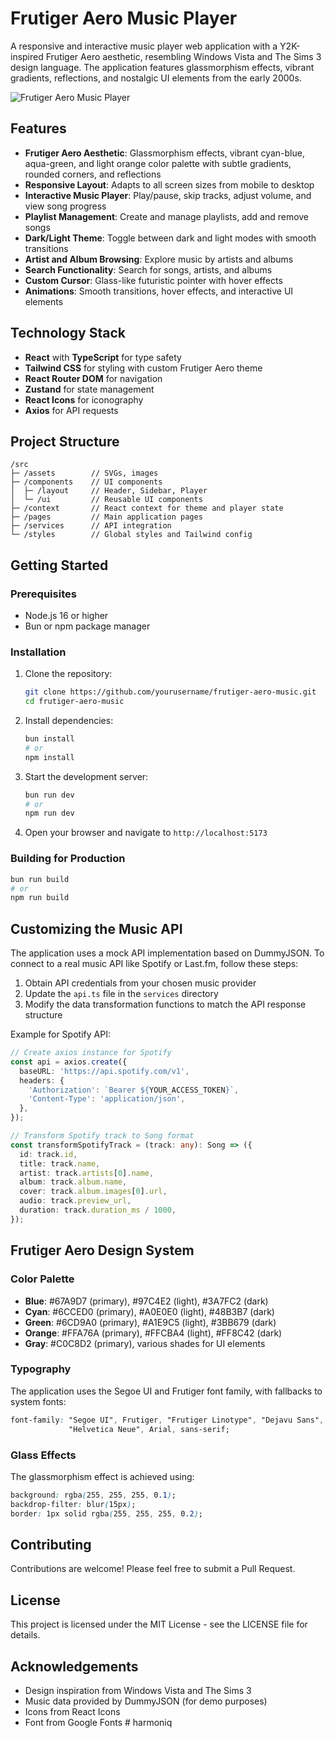# Frutiger Aero Music Player

A responsive and interactive music player web application with a Y2K-inspired Frutiger Aero aesthetic, resembling Windows Vista and The Sims 3 design language. The application features glassmorphism effects, vibrant gradients, reflections, and nostalgic UI elements from the early 2000s.

![Frutiger Aero Music Player](https://images.unsplash.com/photo-1511671782779-c97d3d27a1d4?ixlib=rb-4.0.3&auto=format&fit=crop&w=500&q=60)

## Features

- **Frutiger Aero Aesthetic**: Glassmorphism effects, vibrant cyan-blue, aqua-green, and light orange color palette with subtle gradients, rounded corners, and reflections
- **Responsive Layout**: Adapts to all screen sizes from mobile to desktop
- **Interactive Music Player**: Play/pause, skip tracks, adjust volume, and view song progress
- **Playlist Management**: Create and manage playlists, add and remove songs
- **Dark/Light Theme**: Toggle between dark and light modes with smooth transitions
- **Artist and Album Browsing**: Explore music by artists and albums
- **Search Functionality**: Search for songs, artists, and albums
- **Custom Cursor**: Glass-like futuristic pointer with hover effects
- **Animations**: Smooth transitions, hover effects, and interactive UI elements

## Technology Stack

- **React** with **TypeScript** for type safety
- **Tailwind CSS** for styling with custom Frutiger Aero theme
- **React Router DOM** for navigation
- **Zustand** for state management
- **React Icons** for iconography
- **Axios** for API requests

## Project Structure

```
/src
├─ /assets        // SVGs, images
├─ /components    // UI components
│  ├─ /layout     // Header, Sidebar, Player
│  └─ /ui         // Reusable UI components
├─ /context       // React context for theme and player state
├─ /pages         // Main application pages
├─ /services      // API integration
└─ /styles        // Global styles and Tailwind config
```

## Getting Started

### Prerequisites

- Node.js 16 or higher
- Bun or npm package manager

### Installation

1. Clone the repository:
   ```bash
   git clone https://github.com/yourusername/frutiger-aero-music.git
   cd frutiger-aero-music
   ```

2. Install dependencies:
   ```bash
   bun install
   # or
   npm install
   ```

3. Start the development server:
   ```bash
   bun run dev
   # or
   npm run dev
   ```

4. Open your browser and navigate to `http://localhost:5173`

### Building for Production

```bash
bun run build
# or
npm run build
```

## Customizing the Music API

The application uses a mock API implementation based on DummyJSON. To connect to a real music API like Spotify or Last.fm, follow these steps:

1. Obtain API credentials from your chosen music provider
2. Update the `api.ts` file in the `services` directory
3. Modify the data transformation functions to match the API response structure

Example for Spotify API:

```typescript
// Create axios instance for Spotify
const api = axios.create({
  baseURL: 'https://api.spotify.com/v1',
  headers: {
    'Authorization': `Bearer ${YOUR_ACCESS_TOKEN}`,
    'Content-Type': 'application/json',
  },
});

// Transform Spotify track to Song format
const transformSpotifyTrack = (track: any): Song => ({
  id: track.id,
  title: track.name,
  artist: track.artists[0].name,
  album: track.album.name,
  cover: track.album.images[0].url,
  audio: track.preview_url,
  duration: track.duration_ms / 1000,
});
```

## Frutiger Aero Design System

### Color Palette

- **Blue**: #67A9D7 (primary), #97C4E2 (light), #3A7FC2 (dark)
- **Cyan**: #6CCED0 (primary), #A0E0E0 (light), #48B3B7 (dark)
- **Green**: #6CD9A0 (primary), #A1E9C5 (light), #3BB679 (dark)
- **Orange**: #FFA76A (primary), #FFCBA4 (light), #FF8C42 (dark)
- **Gray**: #C0C8D2 (primary), various shades for UI elements

### Typography

The application uses the Segoe UI and Frutiger font family, with fallbacks to system fonts:

```css
font-family: "Segoe UI", Frutiger, "Frutiger Linotype", "Dejavu Sans",
             "Helvetica Neue", Arial, sans-serif;
```

### Glass Effects

The glassmorphism effect is achieved using:

```css
background: rgba(255, 255, 255, 0.1);
backdrop-filter: blur(15px);
border: 1px solid rgba(255, 255, 255, 0.2);
```

## Contributing

Contributions are welcome! Please feel free to submit a Pull Request.

## License

This project is licensed under the MIT License - see the LICENSE file for details.

## Acknowledgements

- Design inspiration from Windows Vista and The Sims 3
- Music data provided by DummyJSON (for demo purposes)
- Icons from React Icons
- Font from Google Fonts
#   h a r m o n i q  
 